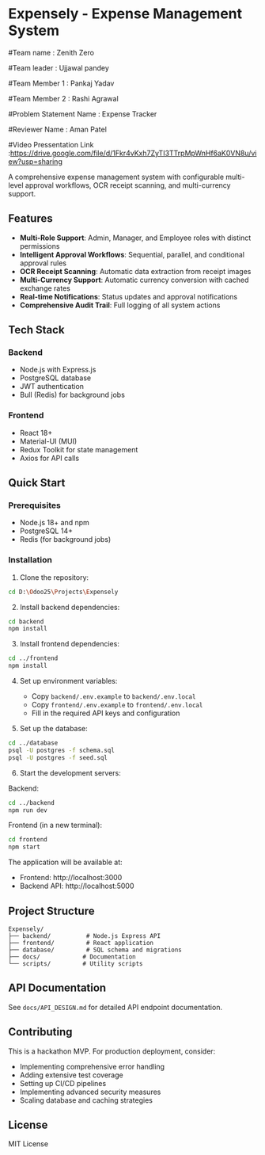 # Expensely - Expense Management System

#Team name : Zenith Zero

#Team leader : Ujjawal pandey

#Team Member 1 : Pankaj Yadav

#Team Member 2 : Rashi Agrawal

#Problem Statement Name : Expense Tracker

#Reviewer Name : Aman Patel

#Video Pressentation Link :https://drive.google.com/file/d/1Fkr4vKxh7ZyTI3TTrpMpWnHf6aK0VN8u/view?usp=sharing

A comprehensive expense management system with configurable multi-level approval workflows, OCR receipt scanning, and multi-currency support.

## Features

- **Multi-Role Support**: Admin, Manager, and Employee roles with distinct permissions
- **Intelligent Approval Workflows**: Sequential, parallel, and conditional approval rules
- **OCR Receipt Scanning**: Automatic data extraction from receipt images
- **Multi-Currency Support**: Automatic currency conversion with cached exchange rates
- **Real-time Notifications**: Status updates and approval notifications
- **Comprehensive Audit Trail**: Full logging of all system actions

## Tech Stack

### Backend
- Node.js with Express.js
- PostgreSQL database
- JWT authentication
- Bull (Redis) for background jobs

### Frontend
- React 18+
- Material-UI (MUI)
- Redux Toolkit for state management
- Axios for API calls

## Quick Start

### Prerequisites
- Node.js 18+ and npm
- PostgreSQL 14+
- Redis (for background jobs)

### Installation

1. Clone the repository:
```bash
cd D:\Odoo25\Projects\Expensely
```

2. Install backend dependencies:
```bash
cd backend
npm install
```

3. Install frontend dependencies:
```bash
cd ../frontend
npm install
```

4. Set up environment variables:
   - Copy `backend/.env.example` to `backend/.env.local`
   - Copy `frontend/.env.example` to `frontend/.env.local`
   - Fill in the required API keys and configuration

5. Set up the database:
```bash
cd ../database
psql -U postgres -f schema.sql
psql -U postgres -f seed.sql
```

6. Start the development servers:

Backend:
```bash
cd ../backend
npm run dev
```

Frontend (in a new terminal):
```bash
cd frontend
npm start
```

The application will be available at:
- Frontend: http://localhost:3000
- Backend API: http://localhost:5000

## Project Structure

```
Expensely/
├── backend/          # Node.js Express API
├── frontend/         # React application
├── database/         # SQL schema and migrations
├── docs/            # Documentation
└── scripts/         # Utility scripts
```

## API Documentation

See `docs/API_DESIGN.md` for detailed API endpoint documentation.

## Contributing

This is a hackathon MVP. For production deployment, consider:
- Implementing comprehensive error handling
- Adding extensive test coverage
- Setting up CI/CD pipelines
- Implementing advanced security measures
- Scaling database and caching strategies

## License

MIT License

